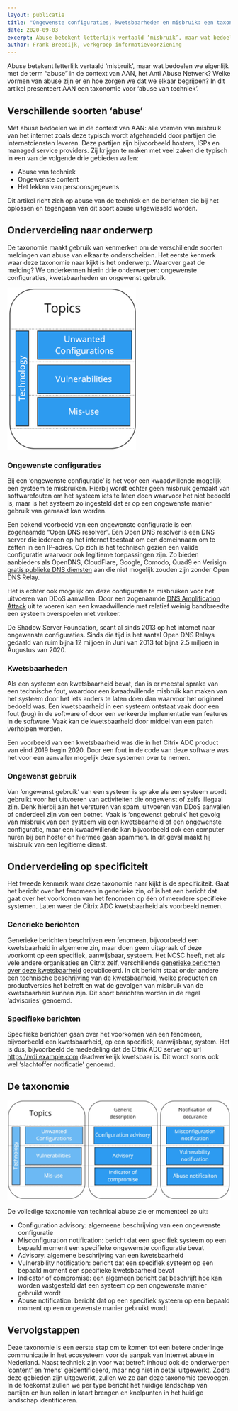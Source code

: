 ```yaml
---
layout: publicatie
title: "Ongewenste configuraties, kwetsbaarheden en misbruik: een taxonomie voor 'abuse van techniek'"
date: 2020-09-03
excerpt: Abuse betekent letterlijk vertaald ‘misbruik’, maar wat bedoelen we eigenlijk met de term “abuse” in de context van AAN, het Anti Abuse Netwerk? Welke vormen van abuse zijn er en hoe zorgen we dat we elkaar begrijpen? In dit artikel presenteert AAN een taxonomie voor ‘abuse van techniek’.
author: Frank Breedijk, werkgroep informatievoorziening
---
```


Abuse betekent letterlijk vertaald ‘misbruik’, maar wat bedoelen we eigenlijk met de term “abuse” in de context van AAN, het Anti Abuse Netwerk? Welke vormen van abuse zijn er en hoe zorgen we dat we elkaar begrijpen? In dit artikel presenteert AAN een taxonomie voor ‘abuse van techniek’.

## Verschillende soorten ‘abuse’
Met abuse bedoelen we in de context van AAN: alle vormen van misbruik van het internet zoals deze typisch wordt afgehandeld door partijen die internetdiensten leveren. Deze partijen zijn bijvoorbeeld hosters, ISPs en managed service providers. Zij krijgen te maken met veel zaken die typisch in een van de volgende drie gebieden vallen:
* Abuse van techniek
* Ongewenste content
* Het lekken van persoonsgegevens

Dit artikel richt zich op abuse van de techniek en de berichten die bij het oplossen en tegengaan van dit soort abuse uitgewisseld worden.

## Onderverdeling naar onderwerp
De taxonomie maakt gebruik van kenmerken om de verschillende soorten meldingen van abuse van elkaar te onderscheiden. Het eerste kenmerk waar deze taxonomie naar kijkt is het onderwerp. Waarover gaat de melding? We onderkennen hierin drie onderwerpen: ongewenste configuraties, kwetsbaarheden en ongewenst gebruik.

![Schema van de drie topcis in techniek](/assets/img/techniek_topics.png)

### Ongewenste configuraties
Bij een ‘ongewenste configuratie’ is het voor een kwaadwillende mogelijk een systeem te misbruiken. Hierbij wordt echter geen misbruik gemaakt van softwarefouten om het systeem iets te laten doen waarvoor het niet bedoeld is, maar is het systeem zo ingesteld dat er op een ongewenste manier gebruik van gemaakt kan worden.

Een bekend voorbeeld van een ongewenste configuratie is een zogenaamde “Open DNS resolver”. Een Open DNS resolver is een DNS server die iedereen op het internet toestaat om een domeinnaam om te zetten in een IP-adres. Op zich is het technisch gezien een valide configuratie waarvoor ook legitieme toepassingen zijn. Zo bieden aanbieders als OpenDNS, CloudFlare, Google, Comodo, Quad9 en Verisign [gratis publieke DNS diensten](https://www.techradar.com/news/best-dns-server) aan die niet mogelijk zouden zijn zonder Open DNS Relay. 

Het is echter ook mogelijk om deze configuratie te misbruiken voor het uitvoeren van DDoS aanvallen. Door een zogenaamde [DNS Amplification Attack](https://www.youtube.com/watch?v=xTKjHWkDwP0) uit te voeren kan een kwaadwillende met relatief weinig bandbreedte een systeem overspoelen met verkeer.

De Shadow Server Foundation, scant al sinds 2013 op het internet naar ongewenste configuraties. Sinds die tijd is het aantal Open DNS Relays gedaald van ruim bijna 12 miljoen in Juni van 2013 tot bijna 2.5 miljoen in Augustus van 2020.

### Kwetsbaarheden
Als een systeem een kwetsbaarheid bevat, dan is er meestal sprake van een technische fout, waardoor een kwaadwillende misbruik kan maken van het systeem door het iets anders te laten doen dan waarvoor het origineel bedoeld was. Een kwetsbaarheid in een systeem ontstaat vaak door een fout (bug) in de software of door een verkeerde implementatie van features in de software. Vaak kan de kwetsbaarheid door middel van een patch verholpen worden.

Een voorbeeld van een kwetsbaarheid was die in het Citrix ADC product van eind 2019 begin 2020. Door een fout in de code van deze software was het voor een aanvaller mogelijk deze systemen over te nemen.


### Ongewenst gebruik
Van ‘ongewenst gebruik’ van een systeem is sprake als een systeem wordt gebruikt voor het uitvoeren van activiteiten die ongewenst of zelfs illegaal zijn. Denk hierbij aan het versturen van spam, uitvoeren van DDoS aanvallen of onderdeel zijn van een botnet. Vaak is ‘ongewenst gebruik’ het gevolg van misbruik van een systeem via een kwetsbaarheid of een ongewenste configuratie, maar een kwaadwillende kan bijvoorbeeld ook een computer huren bij een hoster en hiermee gaan spammen. In dit geval maakt hij misbruik van een legitieme dienst.

## Onderverdeling op specificiteit
Het tweede kenmerk waar deze taxonomie naar kijkt is de specificiteit. Gaat het bericht over het fenomeen in generieke zin, of is het een bericht dat gaat over het voorkomen van het fenomeen op één of meerdere specifieke systemen. Laten weer de Citrix ADC kwetsbaarheid als voorbeeld nemen.

### Generieke berichten
Generieke berichten beschrijven een fenomeen, bijvoorbeeld een kwetsbaarheid in algemene zin, maar doen geen uitspraak of deze voorkomt op een specifiek, aanwijsbaar, systeem. Het NCSC heeft, net als vele andere organisaties en Citrix zelf, verschillende [generieke berichten over deze kwetsbaarheid](https://www.ncsc.nl/actueel/advisory?id=NCSC-2019-0979) gepubliceerd. In dit bericht staat onder andere een technische beschrijving van de kwetsbaarheid, welke producten en productversies het betreft en wat de gevolgen van misbruik van de kwetsbaarheid kunnen zijn. Dit soort berichten worden in de regel ‘advisories’ genoemd.

### Specifieke berichten
Specifieke berichten gaan over het voorkomen van een fenomeen, bijvoorbeeld een kwetsbaarheid, op een specifiek, aanwijsbaar, system. Het is dus, bijvoorbeeld de mededeling dat de Citrix ADC server op url https://vdi.example.com daadwerkelijk kwetsbaar is. Dit wordt soms ook wel ‘slachtoffer notificatie’ genoemd.

## De taxonomie
![Schema van taxonomie](/assets/img/techniek_taxonomie.png)

De volledige taxonomie van technical abuse zie er momenteel zo uit:
* Configuration advisory: algemeene beschrijving van een ongewenste configuratie
* Misconfiguration notification: bericht dat een specifiek systeem op een bepaald moment een specifieke ongewenste configuratie bevat
* Advisory: algemene beschrijving van een kwetsbaarheid
* Vulnerability notification: bericht dat een specifiek systeem op een bepaald moment een specifieke kwetsbaarheid bevat
* Indicator of compromise: een algemeen bericht dat beschrijft hoe kan worden vastgesteld dat een systeem op een ongewenste manier gebruikt wordt
* Abuse notification: bericht dat op een specifiek systeem op een bepaald moment op een ongewenste manier gebruikt wordt

## Vervolgstappen
Deze taxonomie is een eerste stap om te komen tot een betere onderlinge communicatie in het ecosysteem voor de aanpak van Internet abuse in Nederland. Naast techniek zijn voor wat betreft inhoud ook de onderwerpen ‘content’ en ‘mens’ geïdentificeerd, maar nog niet in detail uitgewerkt. Zodra deze gebieden zijn uitgewerkt, zullen we ze aan deze taxonomie toevoegen. In de toekomst zullen we per type bericht het huidige landschap van partijen en hun rollen in kaart brengen en knelpunten in het huidige landschap identificeren.
